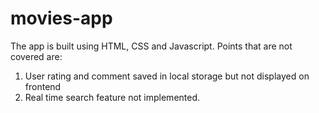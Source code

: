 # movies-app

The app is built using HTML, CSS and Javascript. 
Points that are not covered are: 
  1. User rating and comment saved in local storage but not displayed on frontend
  2. Real time search feature not implemented.
